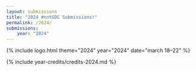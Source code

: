 ```yaml
---
layout: submissions
title: "2024 #notGDC Submissions!"
permalink: /2024/
submissions:
    year: "2024"
---
```


{% include logo.html theme="2024" year="2024" date="march 18&ndash;22" %}

{% include year-credits/credits-2024.md %}
